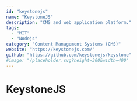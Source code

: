 ```yaml
---
id: "keystonejs"
name: "KeystoneJS"
description: "CMS and web application platform."
tags:
  - "MIT"
  - "Nodejs"
category: "Content Management Systems (CMS)"
website: "https://keystonejs.com/"
github: "https://github.com/keystonejs/keystone"
#image: "/placeholder.svg?height=300&width=400"
---
```


# KeystoneJS
